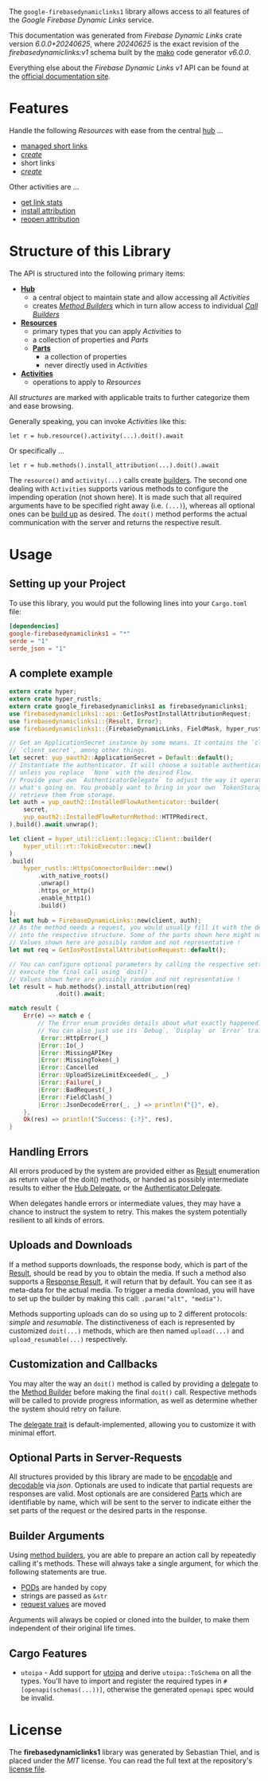<!---
DO NOT EDIT !
This file was generated automatically from 'src/generator/templates/api/README.md.mako'
DO NOT EDIT !
-->
The `google-firebasedynamiclinks1` library allows access to all features of the *Google Firebase Dynamic Links* service.

This documentation was generated from *Firebase Dynamic Links* crate version *6.0.0+20240625*, where *20240625* is the exact revision of the *firebasedynamiclinks:v1* schema built by the [mako](http://www.makotemplates.org/) code generator *v6.0.0*.

Everything else about the *Firebase Dynamic Links* *v1* API can be found at the
[official documentation site](https://firebase.google.com/docs/dynamic-links/).
# Features

Handle the following *Resources* with ease from the central [hub](https://docs.rs/google-firebasedynamiclinks1/6.0.0+20240625/google_firebasedynamiclinks1/FirebaseDynamicLinks) ...

* [managed short links](https://docs.rs/google-firebasedynamiclinks1/6.0.0+20240625/google_firebasedynamiclinks1/api::ManagedShortLink)
 * [*create*](https://docs.rs/google-firebasedynamiclinks1/6.0.0+20240625/google_firebasedynamiclinks1/api::ManagedShortLinkCreateCall)
* short links
 * [*create*](https://docs.rs/google-firebasedynamiclinks1/6.0.0+20240625/google_firebasedynamiclinks1/api::ShortLinkCreateCall)

Other activities are ...

* [get link stats](https://docs.rs/google-firebasedynamiclinks1/6.0.0+20240625/google_firebasedynamiclinks1/api::MethodGetLinkStatCall)
* [install attribution](https://docs.rs/google-firebasedynamiclinks1/6.0.0+20240625/google_firebasedynamiclinks1/api::MethodInstallAttributionCall)
* [reopen attribution](https://docs.rs/google-firebasedynamiclinks1/6.0.0+20240625/google_firebasedynamiclinks1/api::MethodReopenAttributionCall)



# Structure of this Library

The API is structured into the following primary items:

* **[Hub](https://docs.rs/google-firebasedynamiclinks1/6.0.0+20240625/google_firebasedynamiclinks1/FirebaseDynamicLinks)**
    * a central object to maintain state and allow accessing all *Activities*
    * creates [*Method Builders*](https://docs.rs/google-firebasedynamiclinks1/6.0.0+20240625/google_firebasedynamiclinks1/common::MethodsBuilder) which in turn
      allow access to individual [*Call Builders*](https://docs.rs/google-firebasedynamiclinks1/6.0.0+20240625/google_firebasedynamiclinks1/common::CallBuilder)
* **[Resources](https://docs.rs/google-firebasedynamiclinks1/6.0.0+20240625/google_firebasedynamiclinks1/common::Resource)**
    * primary types that you can apply *Activities* to
    * a collection of properties and *Parts*
    * **[Parts](https://docs.rs/google-firebasedynamiclinks1/6.0.0+20240625/google_firebasedynamiclinks1/common::Part)**
        * a collection of properties
        * never directly used in *Activities*
* **[Activities](https://docs.rs/google-firebasedynamiclinks1/6.0.0+20240625/google_firebasedynamiclinks1/common::CallBuilder)**
    * operations to apply to *Resources*

All *structures* are marked with applicable traits to further categorize them and ease browsing.

Generally speaking, you can invoke *Activities* like this:

```Rust,ignore
let r = hub.resource().activity(...).doit().await
```

Or specifically ...

```ignore
let r = hub.methods().install_attribution(...).doit().await
```

The `resource()` and `activity(...)` calls create [builders][builder-pattern]. The second one dealing with `Activities`
supports various methods to configure the impending operation (not shown here). It is made such that all required arguments have to be
specified right away (i.e. `(...)`), whereas all optional ones can be [build up][builder-pattern] as desired.
The `doit()` method performs the actual communication with the server and returns the respective result.

# Usage

## Setting up your Project

To use this library, you would put the following lines into your `Cargo.toml` file:

```toml
[dependencies]
google-firebasedynamiclinks1 = "*"
serde = "1"
serde_json = "1"
```

## A complete example

```Rust
extern crate hyper;
extern crate hyper_rustls;
extern crate google_firebasedynamiclinks1 as firebasedynamiclinks1;
use firebasedynamiclinks1::api::GetIosPostInstallAttributionRequest;
use firebasedynamiclinks1::{Result, Error};
use firebasedynamiclinks1::{FirebaseDynamicLinks, FieldMask, hyper_rustls, hyper_util, yup_oauth2};

// Get an ApplicationSecret instance by some means. It contains the `client_id` and
// `client_secret`, among other things.
let secret: yup_oauth2::ApplicationSecret = Default::default();
// Instantiate the authenticator. It will choose a suitable authentication flow for you,
// unless you replace  `None` with the desired Flow.
// Provide your own `AuthenticatorDelegate` to adjust the way it operates and get feedback about
// what's going on. You probably want to bring in your own `TokenStorage` to persist tokens and
// retrieve them from storage.
let auth = yup_oauth2::InstalledFlowAuthenticator::builder(
    secret,
    yup_oauth2::InstalledFlowReturnMethod::HTTPRedirect,
).build().await.unwrap();

let client = hyper_util::client::legacy::Client::builder(
    hyper_util::rt::TokioExecutor::new()
)
.build(
    hyper_rustls::HttpsConnectorBuilder::new()
        .with_native_roots()
        .unwrap()
        .https_or_http()
        .enable_http1()
        .build()
);
let mut hub = FirebaseDynamicLinks::new(client, auth);
// As the method needs a request, you would usually fill it with the desired information
// into the respective structure. Some of the parts shown here might not be applicable !
// Values shown here are possibly random and not representative !
let mut req = GetIosPostInstallAttributionRequest::default();

// You can configure optional parameters by calling the respective setters at will, and
// execute the final call using `doit()`.
// Values shown here are possibly random and not representative !
let result = hub.methods().install_attribution(req)
             .doit().await;

match result {
    Err(e) => match e {
        // The Error enum provides details about what exactly happened.
        // You can also just use its `Debug`, `Display` or `Error` traits
         Error::HttpError(_)
        |Error::Io(_)
        |Error::MissingAPIKey
        |Error::MissingToken(_)
        |Error::Cancelled
        |Error::UploadSizeLimitExceeded(_, _)
        |Error::Failure(_)
        |Error::BadRequest(_)
        |Error::FieldClash(_)
        |Error::JsonDecodeError(_, _) => println!("{}", e),
    },
    Ok(res) => println!("Success: {:?}", res),
}

```
## Handling Errors

All errors produced by the system are provided either as [Result](https://docs.rs/google-firebasedynamiclinks1/6.0.0+20240625/google_firebasedynamiclinks1/common::Result) enumeration as return value of
the doit() methods, or handed as possibly intermediate results to either the
[Hub Delegate](https://docs.rs/google-firebasedynamiclinks1/6.0.0+20240625/google_firebasedynamiclinks1/common::Delegate), or the [Authenticator Delegate](https://docs.rs/yup-oauth2/*/yup_oauth2/trait.AuthenticatorDelegate.html).

When delegates handle errors or intermediate values, they may have a chance to instruct the system to retry. This
makes the system potentially resilient to all kinds of errors.

## Uploads and Downloads
If a method supports downloads, the response body, which is part of the [Result](https://docs.rs/google-firebasedynamiclinks1/6.0.0+20240625/google_firebasedynamiclinks1/common::Result), should be
read by you to obtain the media.
If such a method also supports a [Response Result](https://docs.rs/google-firebasedynamiclinks1/6.0.0+20240625/google_firebasedynamiclinks1/common::ResponseResult), it will return that by default.
You can see it as meta-data for the actual media. To trigger a media download, you will have to set up the builder by making
this call: `.param("alt", "media")`.

Methods supporting uploads can do so using up to 2 different protocols:
*simple* and *resumable*. The distinctiveness of each is represented by customized
`doit(...)` methods, which are then named `upload(...)` and `upload_resumable(...)` respectively.

## Customization and Callbacks

You may alter the way an `doit()` method is called by providing a [delegate](https://docs.rs/google-firebasedynamiclinks1/6.0.0+20240625/google_firebasedynamiclinks1/common::Delegate) to the
[Method Builder](https://docs.rs/google-firebasedynamiclinks1/6.0.0+20240625/google_firebasedynamiclinks1/common::CallBuilder) before making the final `doit()` call.
Respective methods will be called to provide progress information, as well as determine whether the system should
retry on failure.

The [delegate trait](https://docs.rs/google-firebasedynamiclinks1/6.0.0+20240625/google_firebasedynamiclinks1/common::Delegate) is default-implemented, allowing you to customize it with minimal effort.

## Optional Parts in Server-Requests

All structures provided by this library are made to be [encodable](https://docs.rs/google-firebasedynamiclinks1/6.0.0+20240625/google_firebasedynamiclinks1/common::RequestValue) and
[decodable](https://docs.rs/google-firebasedynamiclinks1/6.0.0+20240625/google_firebasedynamiclinks1/common::ResponseResult) via *json*. Optionals are used to indicate that partial requests are responses
are valid.
Most optionals are are considered [Parts](https://docs.rs/google-firebasedynamiclinks1/6.0.0+20240625/google_firebasedynamiclinks1/common::Part) which are identifiable by name, which will be sent to
the server to indicate either the set parts of the request or the desired parts in the response.

## Builder Arguments

Using [method builders](https://docs.rs/google-firebasedynamiclinks1/6.0.0+20240625/google_firebasedynamiclinks1/common::CallBuilder), you are able to prepare an action call by repeatedly calling it's methods.
These will always take a single argument, for which the following statements are true.

* [PODs][wiki-pod] are handed by copy
* strings are passed as `&str`
* [request values](https://docs.rs/google-firebasedynamiclinks1/6.0.0+20240625/google_firebasedynamiclinks1/common::RequestValue) are moved

Arguments will always be copied or cloned into the builder, to make them independent of their original life times.

[wiki-pod]: http://en.wikipedia.org/wiki/Plain_old_data_structure
[builder-pattern]: http://en.wikipedia.org/wiki/Builder_pattern
[google-go-api]: https://github.com/google/google-api-go-client

## Cargo Features

* `utoipa` - Add support for [utoipa](https://crates.io/crates/utoipa) and derive `utoipa::ToSchema` on all
the types. You'll have to import and register the required types in `#[openapi(schemas(...))]`, otherwise the
generated `openapi` spec would be invalid.


# License
The **firebasedynamiclinks1** library was generated by Sebastian Thiel, and is placed
under the *MIT* license.
You can read the full text at the repository's [license file][repo-license].

[repo-license]: https://github.com/Byron/google-apis-rsblob/main/LICENSE.md

